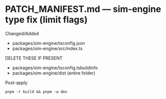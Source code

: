 # PATCH_MANIFEST.md — sim-engine type fix (limit flags)

Changed/Added
- packages/sim-engine/tsconfig.json
- packages/sim-engine/src/index.ts

DELETE THESE IF PRESENT
- packages/sim-engine/tsconfig.tsbuildinfo
- packages/sim-engine/dist (entire folder)

Post-apply
```
pnpm -r build && pnpm -w dev
```

